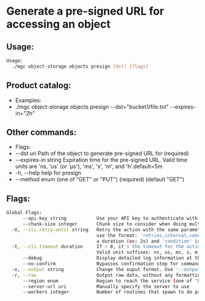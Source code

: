 # Generate a pre-signed URL for accessing an object

## Usage:
```bash
Usage:
  ./mgc object-storage objects presign [dst] [flags]
```

## Product catalog:
- Examples:
- ./mgc object-storage objects presign --dst="bucket1/file.txt" --expires-in="2h"

## Other commands:
- Flags:
- --dst uri             Path of the object to generate pre-signed URL for (required)
- --expires-in string   Expiration time for the pre-signed URL. Valid time units are 'ns, 'us' (or 'µs'), 'ms', 's',  'm', and 'h'.default=5m
- -h, --help                help for presign
- --method enum         (one of "GET" or "PUT") (required) (default "GET")

## Flags:
```bash
Global Flags:
      --api-key string           Use your API key to authenticate with the API
      --chunk-size integer       Chunk size to consider when doing multipart requests. Specified in Mb (range: 8 - 5120) (default 8)
  -U, --cli.retry-until string   Retry the action with the same parameters until the given condition is met. The flag parameters
                                 use the format: 'retries,interval,condition', where 'retries' is a positive integer, 'interval' is
                                 a duration (ex: 2s) and 'condition' is a 'engine=value' pair such as "jsonpath=expression"
  -t, --cli.timeout duration     If > 0, it's the timeout for the action execution. It's specified as numbers and unit suffix.
                                 Valid unit suffixes: ns, us, ms, s, m and h. Examples: 300ms, 1m30s
      --debug                    Display detailed log information at the debug level
      --no-confirm               Bypasses confirmation step for commands that ask a confirmation from the user
  -o, --output string            Change the ouput format. Use '--output=help' to know more details. (default "yaml")
  -r, --raw                      Output raw data, without any formatting or coloring
      --region enum              Region to reach the service (one of "br-mgl1", "br-ne1" or "br-se1") (default "br-se1")
      --server-url uri           Manually specify the server to use
      --workers integer          Number of routines that spawn to do parallel operations within object_storage (min: 1) (default 5)
```


